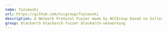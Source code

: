 ```yaml
---
name: fuzzowski
url: https://github.com/nccgroup/fuzzowski
description: A Network Protocol Fuzzer made by NCCGroup based on Sulley and BooFuzz.
group: blackarch blackarch-fuzzer blackarch-networking
---
```

